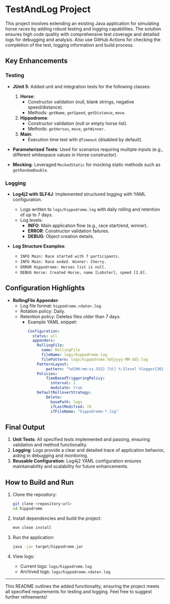 # TestAndLog Project

This project involves extending an existing Java application for simulating horse races by adding robust testing and logging capabilities. The solution ensures high code quality with comprehensive test coverage and detailed logs for debugging and analysis. Also use 
GitHub Actions for checking the completion of the test, logging information and build process.

## Key Enhancements

### Testing
- **JUnit 5**: Added unit and integration tests for the following classes:
    1. **Horse**:
        - Constructor validation (null, blank strings, negative speed/distance).
        - Methods: `getName`, `getSpeed`, `getDistance`, `move`.
    2. **Hippodrome**:
        - Constructor validation (null or empty horse list).
        - Methods: `getHorses`, `move`, `getWinner`.
    3. **Main**:
        - Execution time test with `@Timeout` (disabled by default).

- **Parameterized Tests**: Used for scenarios requiring multiple inputs (e.g., different whitespace values in Horse constructor).
- **Mocking**: Leveraged `MockedStatic` for mocking static methods such as `getRandomDouble`.

### Logging
- **Log4j2 with SLF4J**: Implemented structured logging with YAML configuration.
    - Logs written to `logs/hippodrome.log` with daily rolling and retention of up to 7 days.
    - Log levels:
        - **INFO**: Main application flow (e.g., race start/end, winner).
        - **ERROR**: Constructor validation failures.
        - **DEBUG**: Object creation details.

- **Log Structure Examples**:
    - `INFO Main: Race started with 7 participants.`
    - `INFO Main: Race ended. Winner: Cherry.`
    - `ERROR Hippodrome: Horses list is null.`
    - `DEBUG Horse: Created Horse, name [Lobster], speed [2.8].`

## Configuration Highlights
- **RollingFile Appender**:
    - Log file format: `hippodrome.<date>.log`.
    - Rotation policy: Daily.
    - Retention policy: Deletes files older than 7 days.
      - Example YAML snippet:
        ```yaml
        Configuration:
          status: all
          appenders:
            RollingFile:
              name: RollingFile
              fileName: logs/hippodrome.log
              filePattern: logs/hippodrome.%d{yyyy-MM-dd}.log
            PatternLayout:
                pattern: "%d{HH:mm:ss.SSS} [%t] %-5level %logger{36} - %msg%n"
            Policies:
                TimeBasedTriggeringPolicy:
                  interval: 1
                  modulate: true
            DefaultRolloverStrategy:
                Delete:
                  basePath: logs
                  ifLastModified: 7d
                  ifFileName: "hippodrome-*.log"
        ```

## Final Output
1. **Unit Tests**: All specified tests implemented and passing, ensuring validation and method functionality.
2. **Logging**: Logs provide a clear and detailed trace of application behavior, aiding in debugging and monitoring.
3. **Reusable Configuration**: Log4j2 YAML configuration ensures maintainability and scalability for future enhancements.

## How to Build and Run

1. Clone the repository:
   ```bash
   git clone <repository-url>
   cd hippodrome
   ```

2. Install dependencies and build the project:
   ```bash
   mvn clean install
   ```

3. Run the application:
   ```bash
   java -jar target/hippodrome.jar
   ```

4. View logs:
    - Current logs: `logs/hippodrome.log`
    - Archived logs: `logs/hippodrome.<date>.log`

---
This README outlines the added functionality, ensuring the project meets all specified requirements for testing and logging. Feel free to suggest further refinements!

